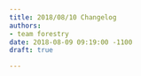 ```yaml
---
title: 2018/08/10 Changelog
authors:
- team forestry
date: 2018-08-09 09:19:00 -1100
draft: true

---
```

